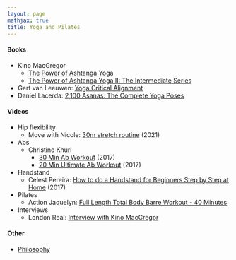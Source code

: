 ```yaml
---
layout: page
mathjax: true
title: Yoga and Pilates
---
```

#### Books
* Kino MacGregor
  * [The Power of Ashtanga Yoga](https://www.amazon.com/Power-Ashtanga-Yoga-Developing-Flexibility-ebook/dp/B019G6NM1W)
  * [The Power of Ashtanga Yoga II: The Intermediate Series](https://www.amazon.com/Power-Ashtanga-Yoga-II-Intermediate/dp/1611801591)
* Gert van Leeuwen: [Yoga Critical Alignment](https://www.amazon.com/Yoga-Critical-Alignment-Intelligent-Sequencing/dp/1611800633)
* Daniel Lacerda: [2,100 Asanas: The Complete Yoga Poses](https://www.amazon.com/100-Asanas-Complete-Yoga-Poses/dp/1631910108)

#### Videos
* Hip flexibility
  * Move with Nicole: [30m stretch routine](https://www.youtube.com/watch?v=RvCntPg7oPE) (2021)
* Abs
  * Christine Khuri
    * [30 Min Ab Workout](https://www.youtube.com/watch?v=AdWyo_3KrfA) (2017)
    * [20 Min Ultimate Ab Workout](https://www.youtube.com/watch?v=q6NIWNnvOK0) (2017)
* Handstand
  * Celest Pereira: [How to do a Handstand for Beginners Step by Step at Home](https://www.youtube.com/watch?v=8jXiQMh6Sc0) (2017)
* Pilates
  * Action Jaquelyn: [Full Length Total Body Barre Workout - 40 Minutes](https://www.youtube.com/watch?v=NtwAHL_F2p8&t=1602s)
* Interviews
  * London Real: [Interview with Kino MacGregor](https://www.youtube.com/watch?v=fjxhW4VnIxA&t=817s)

#### Other
* [Philosophy](philosophy.md)
